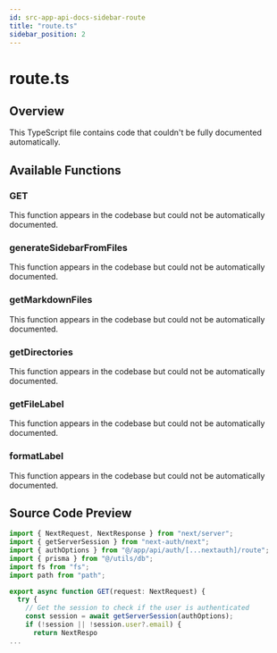 ```yaml
---
id: src-app-api-docs-sidebar-route
title: "route.ts"
sidebar_position: 2
---
```


# route.ts

## Overview

This TypeScript file contains code that couldn't be fully documented automatically.

## Available Functions

### GET

This function appears in the codebase but could not be automatically documented.

### generateSidebarFromFiles

This function appears in the codebase but could not be automatically documented.

### getMarkdownFiles

This function appears in the codebase but could not be automatically documented.

### getDirectories

This function appears in the codebase but could not be automatically documented.

### getFileLabel

This function appears in the codebase but could not be automatically documented.

### formatLabel

This function appears in the codebase but could not be automatically documented.



## Source Code Preview

```typescript
import { NextRequest, NextResponse } from "next/server";
import { getServerSession } from "next-auth/next";
import { authOptions } from "@/app/api/auth/[...nextauth]/route";
import { prisma } from "@/utils/db";
import fs from "fs";
import path from "path";

export async function GET(request: NextRequest) {
  try {
    // Get the session to check if the user is authenticated
    const session = await getServerSession(authOptions);
    if (!session || !session.user?.email) {
      return NextRespo
...
```